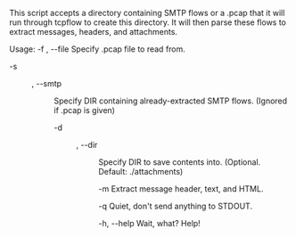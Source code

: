 This script accepts a directory containing SMTP flows or a .pcap that it will run through tcpflow to create this directory. It will then parse these flows to extract messages, headers, and attachments.

Usage:
-f <file>, --file <file>
Specify .pcap file to read from.

-s <DIR>, --smtp <DIR>
Specify DIR containing already-extracted SMTP flows. 
(Ignored if .pcap is given)

-d <DIR>, --dir <DIR>
Specify DIR to save contents into. 
(Optional. Default: ./attachments)

-m
Extract message header, text, and HTML.

-q
Quiet, don't send anything to STDOUT.

-h, --help
Wait, what? Help!

